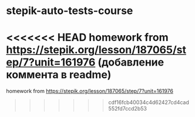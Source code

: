 # stepik-auto-tests-course
<<<<<<< HEAD
homework from https://stepik.org/lesson/187065/step/7?unit=161976 (добавление коммента в readme)
=======
homework
from https://stepik.org/lesson/187065/step/7?unit=161976
>>>>>>> cdf16fcb40034c4d62427cd4cad552fd7ccd2b53
